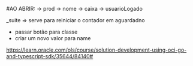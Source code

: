#AO ABRIR:
-> prod
-> nome
-> caixa
-> usuarioLogado

_suite => serve para reiniciar o contador em aguardadno

* passar botão para classe
* criar um novo valor para name

https://learn.oracle.com/ols/course/solution-development-using-oci-go-and-typescript-sdk/35644/84140#